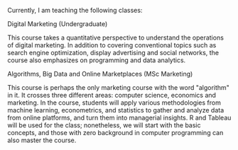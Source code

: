Currently, I am teaching the following classes:

<a href="https://ximarketing.github.io/class/DM/index.html" style="text-decoration: none">Digital Marketing</a> (Undergraduate)

This course takes a quantitative perspective to understand the operations of digital marketing. In addition to covering conventional topics such as search engine optimization, display advertising and social networks, the course also emphasizes on programming and data analytics. 

<a href="https://ximarketing.github.io/class/ABOM/index.html" style="text-decoration: none">Algorithms, Big Data and Online Marketplaces</a> (MSc Marketing)

This course is perhaps the only marketing course with the word "algorithm" in it. It crosses three different areas: computer science, economics and marketing. In the course, students will apply various methodologies from machine learning, econometrics, and statistics to gather and analyze data from online platforms, and turn them into managerial insights. R and Tableau will be used for the class; nonetheless, we will start with the basic concepts, and those with zero background in computer programming can also master the course.
